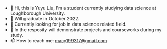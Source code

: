 - 👋 Hi, this is Yuyu Liu, I'm a student currently studying data science at Loughborough University. 
- 👀 Will graduate in October 2022.  
- 🌱 Currently looking for job in data science related field.
- 💞️ In the resposity will demonstrate projects and courseworks during my study.
- 📫 How to reach me: macy199317@gmail.com

<!---
coyl7/coyl7 is a ✨ special ✨ repository because its `README.md` (this file) appears on your GitHub profile.
You can click the Preview link to take a look at your changes.
--->
